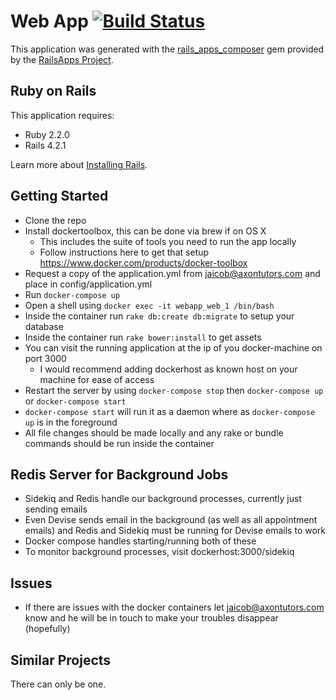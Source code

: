 Web App  [![Build Status](https://api.shippable.com/projects/556f5e52edd7f2c05207296b/badge?branchName=master)](https://app.shippable.com/projects/556f5e52edd7f2c05207296b/builds/latest)
================

This application was generated with the [rails_apps_composer](https://github.com/RailsApps/rails_apps_composer) gem
provided by the [RailsApps Project](http://railsapps.github.io/).


Ruby on Rails
-------------

This application requires:

- Ruby 2.2.0
- Rails 4.2.1

Learn more about [Installing Rails](http://railsapps.github.io/installing-rails.html).

Getting Started
---------------
- Clone the repo
- Install dockertoolbox, this can be done via brew if on OS X
  - This includes the suite of tools you need to run the app locally
  - Follow instructions here to get that setup https://www.docker.com/products/docker-toolbox
- Request a copy of the application.yml from jaicob@axontutors.com and place in config/application.yml
- Run `docker-compose up`
- Open a shell using `docker exec -it webapp_web_1 /bin/bash`
- Inside the container run `rake db:create db:migrate` to setup your database
- Inside the container run `rake bower:install` to get assets
- You can visit the running application at the ip of you docker-machine on port 3000
  - I would recommend adding dockerhost as known host on your machine for ease of access 
- Restart the server by using `docker-compose stop` then   `docker-compose up` or  `docker-compose start`
- `docker-compose start` will run it as a daemon where as  `docker-compose up` is in the foreground
-  All file changes should be made locally and any rake or bundle commands should be run inside the container

Redis Server for Background Jobs
--------------------------------
- Sidekiq and Redis handle our background processes, currently just sending emails
- Even Devise sends email in the background (as well as all appointment emails) and Redis and Sidekiq must be running for Devise emails to work
- Docker compose handles starting/running both of these
- To monitor background processes, visit dockerhost:3000/sidekiq

Issues
-------------
- If there are issues with the docker containers let jaicob@axontutors.com know and he will be in touch to make your troubles disappear (hopefully)

Similar Projects
----------------
There can only be one.
